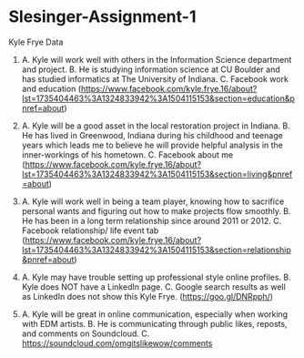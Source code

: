 # Slesinger-Assignment-1
Kyle Frye Data
1)	A. Kyle will work well with others in the Information Science department and project.
B. He is studying information science at CU Boulder and has studied informatics at The University of Indiana.
C. Facebook work and education (https://www.facebook.com/kyle.frye.16/about?lst=1735404463%3A1324833942%3A1504115153&section=education&pnref=about)

2)	A. Kyle will be a good asset in the local restoration project in Indiana.
B. He has lived in Greenwood, Indiana during his childhood and teenage years which leads me to believe he will provide helpful analysis in the inner-workings of his hometown.
C. Facebook about me
(https://www.facebook.com/kyle.frye.16/about?lst=1735404463%3A1324833942%3A1504115153&section=living&pnref=about)

3)	A. Kyle will work well in being a team player, knowing how to sacrifice personal wants and figuring out how to make projects flow smoothly.
B. He has been in a long term relationship since around 2011 or 2012.
C. Facebook relationship/ life event tab
(https://www.facebook.com/kyle.frye.16/about?lst=1735404463%3A1324833942%3A1504115153&section=relationship&pnref=about)

4)	A. Kyle may have trouble setting up professional style online profiles.
B. Kyle does NOT have a LinkedIn page.
C. Google search results as well as LinkedIn does not show this Kyle Frye. (https://goo.gl/DNRpph/) 

5)	A. Kyle will be great in online communication, especially when working with EDM artists.
B. He is communicating through public likes, reposts, and comments on Soundcloud.
C. https://soundcloud.com/omgitslikewow/comments  


